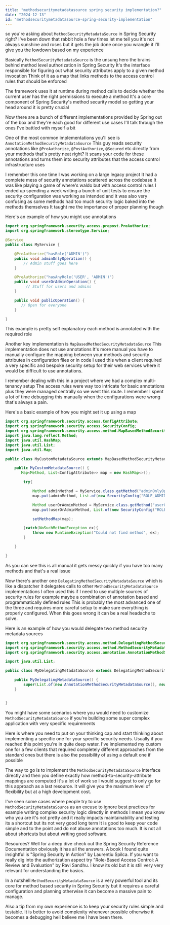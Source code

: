 ```yaml
---
title: "methodsecuritymetadatasource spring security implementation?"
date: "2024-12-13"
id: "methodsecuritymetadatasource-spring-security-implementation"
---
```


 so you're asking about `MethodSecurityMetadataSource` in Spring Security right? I've been down that rabbit hole a few times let me tell you it's not always sunshine and roses but it gets the job done once you wrangle it I'll give you the lowdown based on my experience

Basically `MethodSecurityMetadataSource` is the unsung hero the brains behind method level authorization in Spring Security It's the interface responsible for figuring out what security attributes apply to a given method invocation Think of it as a map that links methods to the access control rules that should be enforced

The framework uses it at runtime during method calls to decide whether the current user has the right permissions to execute a method It's a core component of Spring Security's method security model so getting your head around it is pretty crucial

Now there are a bunch of different implementations provided by Spring out of the box and they're each good for different use cases I'll talk through the ones I've battled with myself a bit

One of the most common implementations you'll see is `AnnotationMethodSecurityMetadataSource` This guy reads security annotations like `@PreAuthorize`, `@PostAuthorize`, `@Secured` etc directly from your methods that's pretty neat right? It scans your code for these annotations and turns them into security attributes that the access control infrastructure uses

I remember this one time I was working on a large legacy project It had a complete mess of security annotations scattered across the codebase It was like playing a game of where's waldo but with access control rules I ended up spending a week writing a bunch of unit tests to ensure the security configuration was working as intended and it was also very confusing as some methods had too much security logic baked into the methods themselves It taught me the importance of proper planning though

Here's an example of how you might use annotations

```java
import org.springframework.security.access.prepost.PreAuthorize;
import org.springframework.stereotype.Service;

@Service
public class MyService {

    @PreAuthorize("hasRole('ADMIN')")
    public void adminOnlyOperation() {
        // Admin stuff goes here
    }

    @PreAuthorize("hasAnyRole('USER', 'ADMIN')")
    public void userOrAdminOperation() {
         // Stuff for users and admins
    }

    public void publicOperation() {
       // Open for everyone
    }

}
```

This example is pretty self explanatory each method is annotated with the required role

Another key implementation is `MapBasedMethodSecurityMetadataSource` This implementation does not use annotations It's more manual you have to manually configure the mapping between your methods and security attributes in configuration files or in code I used this when a client required a very specific and bespoke security setup for their web services where it would be difficult to use annotations.

I remember dealing with this in a project where we had a complex multi-tenancy setup The access rules were way too intricate for basic annotations plus they were managed centrally so we went this route. I remember I spent a lot of time debugging this manually when the configurations were wrong that's always a pain.

Here's a basic example of how you might set it up using a map

```java
import org.springframework.security.access.ConfigAttribute;
import org.springframework.security.access.SecurityConfig;
import org.springframework.security.access.method.MapBasedMethodSecurityMetadataSource;
import java.lang.reflect.Method;
import java.util.HashMap;
import java.util.List;
import java.util.Map;

public class MyCustomMetadataSource extends MapBasedMethodSecurityMetadataSource {

    public MyCustomMetadataSource() {
       Map<Method, List<ConfigAttribute>> map = new HashMap<>();

        try{

            Method adminMethod = MyService.class.getMethod("adminOnlyOperation");
            map.put(adminMethod, List.of(new SecurityConfig("ROLE_ADMIN")));

            Method userOrAdminMethod = MyService.class.getMethod("userOrAdminOperation");
            map.put(userOrAdminMethod, List.of(new SecurityConfig("ROLE_USER"), new SecurityConfig("ROLE_ADMIN")));

            setMethodMap(map);

        }catch(NoSuchMethodException ex){
            throw new RuntimeException("Could not find method", ex);
        }

    }

}
```

As you can see this is all manual it gets messy quickly if you have too many methods and that's a real issue

Now there's another one `DelegatingMethodSecurityMetadataSource` which is like a dispatcher it delegates calls to other `MethodSecurityMetadataSource` implementations I often used this if I need to use multiple sources of security rules for example maybe a combination of annotation based and programmatically defined rules This is probably the most advanced one of the three and requires more careful setup to make sure everything is properly configured. When this goes wrong it can be a real headache to solve.

Here is an example of how you would delegate two method security metadata sources

```java
import org.springframework.security.access.method.DelegatingMethodSecurityMetadataSource;
import org.springframework.security.access.method.MethodSecurityMetadataSource;
import org.springframework.security.access.annotation.AnnotationMethodSecurityMetadataSource;

import java.util.List;

public class MyDelegatingMetadataSource extends DelegatingMethodSecurityMetadataSource{

    public MyDelegatingMetadataSource() {
        super(List.of(new AnnotationMethodSecurityMetadataSource(), new MyCustomMetadataSource() ));
    }


}
```

You might have some scenarios where you would need to customize `MethodSecurityMetadataSource` if you're building some super complex application with very specific requirements

Here is where you need to put on your thinking cap and start thinking about implementing a specific one for your specific security needs. Usually if you reached this point you're in quite deep water. I've implemented my custom one for a few clients that required completely different approaches from the standard ones but there is also the possibility of using a default one if possible

The way to go is to implement the `MethodSecurityMetadataSource` interface directly and then you define exactly how method-to-security-attribute mappings are computed It's a lot of work so I would suggest to only go for this approach as a last resource. It will give you the maximum level of flexibility but at a high development cost.

I've seen some cases where people try to use `MethodSecurityMetadataSource` as an excuse to ignore best practices for example writing complex security logic directly in methods I mean you know who you are it's not pretty and it really impacts maintainability and testing its a shortcut but its not very good long term It is good to keep your code simple and to the point and do not abuse annotations too much. It is not all about shortcuts but about writing good software.

Resources? Well for a deep dive check out the Spring Security Reference Documentation obviously it has all the answers. A book I found quite insightful is "Spring Security in Action" by Laurentiu Spilca. If you want to really dig into the authorization aspect try "Role-Based Access Control: A Review and Evaluation" by Ravi Sandhu. I know its old but it is still very very relevant for understanding the basics.

In a nutshell `MethodSecurityMetadataSource` is a very powerful tool and its core for method based security in Spring Security but it requires a careful configuration and planning otherwise it can become a massive pain to manage.

Also a tip from my own experience is to keep your security rules simple and testable. It is better to avoid complexity whenever possible otherwise it becomes a debugging hell believe me I have been there.
